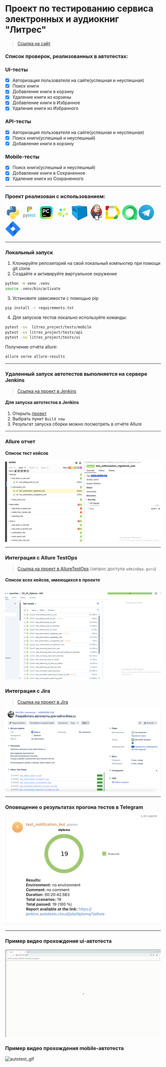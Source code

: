 <h1> Проект по тестированию сервиса электронных и аудиокниг "Литрес"</h1>

> <a target="_blank" href="https://www.litres.ru">Ссылка на сайт</a>

<h3> Список проверок, реализованных в автотестах:</h3>

### UI-тесты

- [x] Авторизация пользователя на сайте(успешная и неуспешная)
- [x] Поиск книги
- [x] Добавление книги в корзину
- [x] Удаление книги из корзины
- [x] Добавление книги в Избранное
- [x] Удаление книги из Избранного

### API-тесты

- [x] Авторизация пользователя на сайте(успешная и неуспешная)
- [x] Поиск книги(успешный и неуспешный)
- [x] Добавление книги в корзину

### Mobile-тесты

- [x] Поиск книги(успешный и неуспешный)
- [x] Добавление книги в Сохраненное
- [x] Удаление книги из Сохраненного

----

### Проект реализован с использованием:

<img src="design/icons/python-original.svg" width="50"> <img src="design/icons/pytest.png" width="50"> <img src="design/icons/intellij_pycharm.png" width="50"> <img src="design/icons/selene.png" width="50"> <img src="design/icons/selenoid.png" width="50"> <img src="design/icons/jenkins.png" width="50"> <img src="design/icons/allure_report.png" width="50"> <img src="design/icons/allure_testops.png" width="50"> <img src="design/icons/tg.png" width="50"> <img src="design/icons/jira.png" width="50">

----

### Локальный запуск

1. Клонируйте репозиторий на свой локальный компьютер при помощи git clone
2. Создайте и активируйте виртуальное окружение

  ```bash
  python -m venv .venv
  source .venv/bin/activate
  ```

3. Установите зависимости с помощью pip

  ```bash
  pip install -r requirements.txt
  ```

4. Для запусков тестов локально используйте команды:

  ```bash
  pytest -sv  litres_project/tests/mobile
  pytest -sv litres_project/tests/api
  pytest -sv litres_project/tests/ui
  ```

Получение отчёта allure:

```bash
allure serve allure-results
```

----

### Удаленный запуск автотестов выполняется на сервере Jenkins

> <a target="_blank" href="https://jenkins.autotests.cloud/job/DS_24_Diploma/">Ссылка на проект в Jenkins</a>

#### Для запуска автотестов в Jenkins

1. Открыть <a target="_blank" href="https://jenkins.autotests.cloud/job/diploma/">проект</a>
2. Выбрать пункт `Build now`
3. Результат запуска сборки можно посмотреть в отчёте Allure

----

### Allure отчет

#### Список тест кейсов

![This is an image](design/image/list_of_cases.png)

----

### Интеграция с Allure TestOps

> <a target="_blank" href="https://allure.autotests.cloud/launch/36871">Ссылка на проект в
> AllureTestOps</a> (запрос доступа `admin@qa.guru`)

#### Cписок всех кейсов, имеющихся в проекте

![This is an image](design/image/tk.png)
----

### Интеграция с Jira

> <a target="_blank" href="https://jira.autotests.cloud/browse/HOMEWORK-1160">Ссылка на проект в Jira</a>

![This is an image](design/image/jira_glazova.png)

----

### Оповещение о результатах прогона тестов в Telegram

![This is an image](design/image/tg_glazova.png)

----

### Пример видео прохождения ui-автотеста

![autotest_gif](design/image/allure_video.gif)

### Пример видео прохождения mobile-автотеста

![autotest_gif](design/image/mobile.gif)

